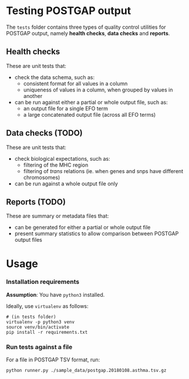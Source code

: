 # Testing POSTGAP output
The `tests` folder contains three types of quality control utilities for POSTGAP output, namely **health checks**, **data checks** and **reports**.

## Health checks
These are unit tests that:
* check the data schema, such as:
  * consistent format for all values in a column
  * uniqueness of values in a column, when grouped by values in another
* can be run against either a partial or whole output file, such as:
  * an output file for a single EFO term
  * a large concatenated output file (across all EFO terms)

## Data checks (TODO)
These are unit tests that:
* check biological expectations, such as:
  * filtering of the MHC region
  * filtering of *trans* relations (ie. when genes and snps have different chromosomes)
* can be run against a whole output file only

## Reports (TODO)
These are summary or metadata files that:
* can be generated for either a partial or whole output file
* present summary statistics to allow comparison between POSTGAP output files

# Usage

### Installation requirements
**Assumption**: You have `python3` installed.

Ideally, use `virtualenv` as follows:
```
# (in tests folder)
virtualenv -p python3 venv
source venv/bin/activate
pip install -r requirements.txt
```

### Run tests against a file
For a file in POSTGAP TSV format, run:
```
python runner.py ./sample_data/postgap.20180108.asthma.tsv.gz
```
